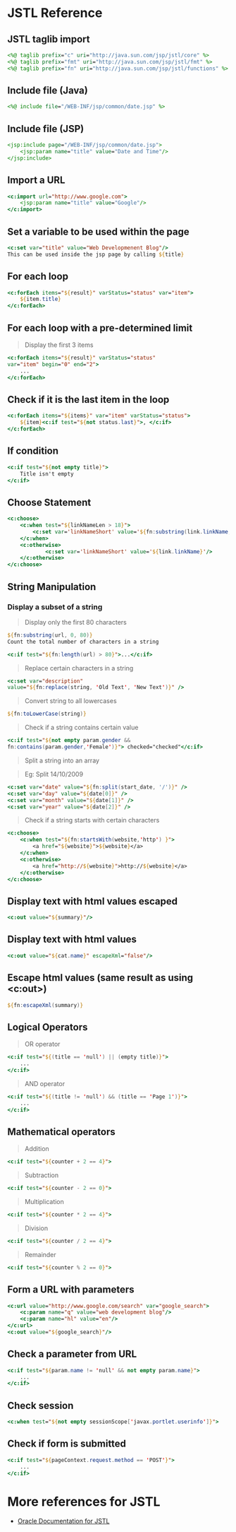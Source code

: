 # JSTL Reference

## JSTL taglib import 
``` JSP
<%@ taglib prefix="c" uri="http://java.sun.com/jsp/jstl/core" %>
<%@ taglib prefix="fmt" uri="http://java.sun.com/jsp/jstl/fmt" %>
<%@ taglib prefix="fn" uri="http://java.sun.com/jsp/jstl/functions" %>
```
## Include file (Java)

``` JSP
<%@ include file="/WEB-INF/jsp/common/date.jsp" %>
```

## Include file (JSP)
``` JSP
<jsp:include page="/WEB-INF/jsp/common/date.jsp">
	<jsp:param name="title" value="Date and Time"/>
</jsp:include>
```
## Import a URL
``` JSP
<c:import url="http://www.google.com">
	<jsp:param name="title" value="Google"/>
</c:import>
```
## Set a variable to be used within the page
``` JSP
<c:set var="title" value="Web Developmenent Blog"/>
This can be used inside the jsp page by calling ${title}
```

## For each loop

``` JSP
<c:forEach items="${result}" varStatus="status" var="item">
	${item.title}
</c:forEach>
```
## For each loop with a pre-determined limit

>Display the first 3 items
``` JSP
<c:forEach items="${result}" varStatus="status" 
var="item" begin="0" end="2">
	...
</c:forEach>
```
## Check if it is the last item in the loop
``` JSP
<c:forEach items="${items}" var="item" varStatus="status">
	${item}<c:if test="${not status.last}">, </c:if>
</c:forEach>
```
## If condition
``` JSP
<c:if test="${not empty title}">
	Title isn't empty
</c:if>
```

## Choose Statement
``` JSP
<c:choose>
   	<c:when test="${linkNameLen > 18}">
   		<c:set var='linkNameShort' value='${fn:substring(link.linkName, 0, 18)}...'/>
   	</c:when>
   	<c:otherwise>
    		<c:set var='linkNameShort' value='${link.linkName}'/>  				
   	</c:otherwise>
</c:choose>
```
## String Manipulation
### Display a subset of a string

>Display only the first 80 characters
``` JSP
${fn:substring(url, 0, 80)}
Count the total number of characters in a string

<c:if test="${fn:length(url) > 80}">...</c:if>
```
>Replace certain characters in a string
``` JSP
<c:set var="description" 
value="${fn:replace(string, 'Old Text', 'New Text')}" />
```
>Convert string to all lowercases
``` JSP
${fn:toLowerCase(string)}
```
>Check if a string contains certain value
``` JSP
<c:if test="${not empty param.gender && 
fn:contains(param.gender,'Female')}"> checked="checked"</c:if>
```
>Split a string into an array

>Eg: Split 14/10/2009
``` JSP
<c:set var="date" value="${fn:split(start_date, '/')}" />  
<c:set var="day" value="${date[0]}" />
<c:set var="month" value="${date[1]}" />
<c:set var="year" value="${date[2]}" />
```
>Check if a string starts with certain characters
``` JSP
<c:choose>
	<c:when test="${fn:startsWith(website,'http') }">
		<a href="${website}">${website}</a>
	</c:when>
	<c:otherwise>
		<a href="http://${website}">http://${website}</a>
	</c:otherwise>
</c:choose>
```
## Display text with html values escaped
``` JSP
<c:out value="${summary}"/>
```
## Display text with html values
``` JSP
<c:out value="${cat.name}" escapeXml="false"/>
```
## Escape html values (same result as using <c:out>)
``` JSP
${fn:escapeXml(summary)}
```
## Logical Operators
>OR operator
``` JSP
<c:if test="${(title == 'null') || (empty title)}">
	...
</c:if>
```
>AND operator
``` JSP
<c:if test="${(title != 'null') && (title == 'Page 1')}">
	...
</c:if>
```
## Mathematical operators

>Addition
``` JSP
<c:if test="${counter + 2 == 4}">
```
>Subtraction
``` JSP
<c:if test="${counter - 2 == 0}">
```
>Multiplication
``` JSP
<c:if test="${counter * 2 == 4}">
```
>Division
``` JSP
<c:if test="${counter / 2 == 4}">
```
>Remainder
``` JSP
<c:if test="${counter % 2 == 0}">
```
## Form a URL with parameters
``` JSP
<c:url value="http://www.google.com/search" var="google_search">
	<c:param name="q" value="web development blog"/>
	<c:param name="hl" value="en"/>
</c:url>
<c:out value="${google_search}"/>
```
## Check a parameter from URL
``` JSP
<c:if test="${param.name != 'null' && not empty param.name}">
	...
</c:if>
```
## Check session
``` JSP
<c:when test="${not empty sessionScope['javax.portlet.userinfo']}">
```
## Check if form is submitted
``` JSP
<c:if test="${pageContext.request.method == 'POST'}">
	...
</c:if>
``` 
# More references for JSTL
- [ Oracle Documentation for JSTL ](https://docs.oracle.com/javaee/5/jstl/1.1/docs/tlddocs/)


